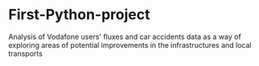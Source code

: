 # First-Python-project
Analysis of Vodafone users' fluxes and car accidents data as a way of exploring areas of potential improvements in the infrastructures and local transports
